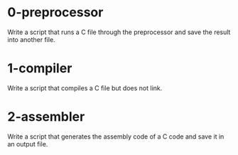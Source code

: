# 0-preprocessor
Write a script that runs a C file through the preprocessor and save the result into another file.
# 1-compiler
Write a script that compiles a C file but does not link.
# 2-assembler
Write a script that generates the assembly code of a C code and save it in an output file.
